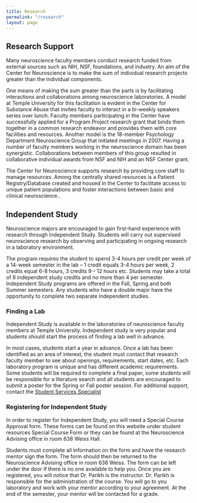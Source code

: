 ```yaml
---
title: Research
permalink: "/research"
layout: page
---
```


## Research Support

Many neuroscience faculty members conduct research funded from external sources such as NIH, NSF, foundations, and industry. An aim of the Center for Neuroscience is to make the sum of individual research projects greater than the individual components.

One means of making the sum greater than the parts is by facilitating interactions and collaborations among neuroscience laboratories. A model at Temple University for this facilitation is evident in the Center for Substance Abuse that invites faculty to interact in a bi-weekly speakers series over lunch. Faculty members participating in the Center have successfully applied for a Program Project research grant that binds them together in a common research endeavor and provides them with core facilities and resources. Another model is the 18-member Psychology Department Neuroscience Group that initiated meetings in 2007. Having a number of faculty members working in the neuroscience domain has been synergistic. Collaborations between members of this group resulted in collaborative individual awards from NSF and NIH and an NSF Center grant.

The Center for Neuroscience supports research by providing core staff to manage resources. Among the centrally shared resources is a Patient Registry/Database created and housed in the Center to facilitate access to unique patient populations and foster interactions between basic and clinical neuroscience..

## Independent Study

Neuroscience majors are encouraged to gain first-hand experience with research through Independent Study. Students will carry out supervised neuroscience research by observing and participating in ongoing research in a laboratory environment.

The program requires the student to spend 3-4 hours per credit per week of a 14-week semester in the lab – 1 credit equals 3-4 hours per week, 2 credits equal 6-8 hours, 3 credits 9 – 12 hours etc. Students may take a total of 8 independent study credits and no more than 4 per semester. Independent Study programs are offered in the Fall, Spring and both Summer semesters. Any students who have a double major have the opportunity to complete two separate independent studies.

### Finding a Lab

Independent Study is available in the laboratories of neuroscience faculty members at Temple University. Independent study is very popular and students should start the process of finding a lab well in advance.

In most cases, students start a year in advance. Once a lab has been identified as an area of interest, the student must contact that research faculty member to see about openings, requirements, start dates, etc.  Each laboratory program is unique and has different academic requirements. Some students will be required to complete a final paper, some students will be responsible for a literature search and all students are encouraged to submit a poster for the Spring or Fall poster session.
For additional support, contact the [Student Services Specialist](tuf39500@temple.edu)  

### Registering for Independent Study

In order to register for Independent Study, you will need a Special Course Approval form. These forms can be found on this website under student resources Special Course Form or they can be found at the Neuroscience Advising office in room 638 Weiss Hall.

Students must complete all information on the form and have the research mentor sign the form. The form should then be returned to the Neuroscience Advising office in room 638 Weiss. The form can be left under the door if there is no one available to help you. Once you are registered, you will notice that Dr. Parikh is the instructor. Dr. Parikh is responsible for the administration of the course. You will go to you laboratory and work with your mentor according to your agreement. At the end of the semester, your mentor will be contacted for a grade.
